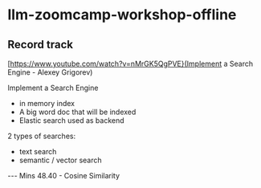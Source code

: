 # llm-zoomcamp-workshop-offline

## Record track

[https://www.youtube.com/watch?v=nMrGK5QgPVE}(Implement a Search Engine - Alexey Grigorev)

Implement a Search Engine
- in memory index
- A big word doc that will be indexed
- Elastic search used as backend

2 types of searches:
- text search
- semantic / vector search

--- Mins 48.40 - Cosine Similarity 